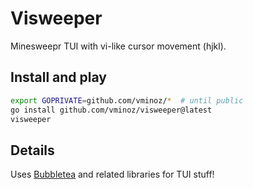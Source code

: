 # Visweeper

Minesweepr TUI with vi-like cursor movement (hjkl).

## Install and play

```sh
export GOPRIVATE=github.com/vminoz/*  # until public
go install github.com/vminoz/visweeper@latest
visweeper
```

## Details

Uses [Bubbletea](https://github.com/charmbracelet/bubbletea) and related libraries for TUI stuff!


